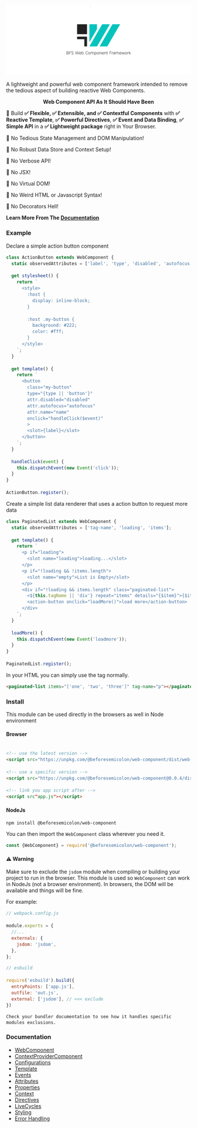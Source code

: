![BFS Web Component Framework](https://github.com/beforesemicolon/web-component/blob/master/doc/cover.jpg)

A lightweight and powerful web component framework intended to remove the tedious aspect of building reactive Web Components.

<p align="center"><strong>Web Component API As It Should Have Been</strong></p>

🥇 Build **✅ Flexible, ✅ Extensible, and ✅ Contextful Components** with **✅ Reactive Template**, **✅ Powerful Directives**, **✅ Event and Data Binding**, **✅ Simple API** in a **✅ Lightweight package** right in Your Browser.

🚫 No Tedious State Management and DOM Manipulation! 

🚫 No Robust Data Store and Context Setup! 

🚫 No Verbose API! 

🚫 No JSX! 

🚫 No Virtual DOM! 

🚫 No Weird HTML or Javascript Syntax! 

🚫 No Decorators Hell!

**Learn More From The [Documentation](https://github.com/beforesemicolon/web-component#documentation)**


### Example
Declare a simple action button component
```js
class ActionButton extends WebComponent {
  static observedAttributes = ['label', 'type', 'disabled', 'autofocus', 'name'];
  
  get stylesheet() {
    return `
      <style>
        :host {
          display: inline-block;
        }
        
        :host .my-button {
          background: #222;
          color: #fff;
        }
      </style>
    `;
  }
  
  get template() {
    return `
      <button 
        class="my-button" 
        type="{type || 'button'}"
        attr.disabled="disabled"
        attr.autofocus="autofocus"
        attr.name="name"
        onclick="handleClick($event)"
        >
        <slot>{label}</slot>
      </button>
    `;
  }
  
  handleClick(event) {
    this.dispatchEvent(new Event('click'));
  }
}

ActionButton.register();
```
Create a simple list data renderer that uses a action button to request more data
```js
class PaginatedList extends WebComponent {
  static observedAttributes = ['tag-name', 'loading', 'items'];
  
  get template() {
    return `
      <p if="loading">
        <slot name="loading">loading...</slot>
      </p>
      <p if="!loading && !items.length">
        <slot name="empty">List is Empty</slot>
      </p>
      <div if="!loading && items.length" class="paginated-list">
        <${this.tagName || 'div'} repeat="items" details="{$item}">{$item}</${this.tagName || 'div'}>
        <action-button onclick="loadMore()">load more</action-button>
      </div>
    `;
  }
  
  loadMore() {
    this.dispatchEvent(new Event('loadmore'));
  }
}

PaginatedList.register();
```

In your HTML you can simply use the tag normally.

```html
<paginated-list items="['one', 'two', 'three']" tag-name="p"></paginated-list>
```

### Install

This module can be used directly in the browsers as well in Node environment

#### Browser
```html 

<!-- use the latest version -->
<script src="https://unpkg.com/@beforesemicolon/web-component/dist/web-component.min.js"></script>

<!-- use a specific version -->
<script src="https://unpkg.com/@beforesemicolon/web-component@0.0.4/dist/web-component.min.js"></script>

<!-- link you app script after -->
<script src"app.js"></script>
```

#### NodeJs

```
npm install @beforesemicolon/web-component
```

You can then import the `WebComponent` class wherever you need it.

```js
const {WebComponent} = require('@beforesemicolon/web-component');
```

#### ⚠️ Warning

Make sure to exclude the `jsdom` module when compiling or building your project to run in the browser.
This module is used so `WebComponent` can work in NodeJs (not a browser environment). In browsers, the DOM
will be available and things will be fine.

For example:

```js
// webpack.config.js

module.exports = {
  //...
  externals: {
    jsdom: 'jsdom',
  },
};
```

```js
// esbuild

require('esbuild').build({
  entryPoints: ['app.js'],
  outfile: 'out.js',
  external: ['jsdom'], // <<< exclude
})
```

    Check your bundler documentation to see how it handles specific modules exclusions.

### Documentation

- [WebComponent](https://github.com/beforesemicolon/web-component/blob/master/doc/WebComponent.md)
- [ContextProviderComponent](https://github.com/beforesemicolon/web-component/blob/master/doc/ContextProviderComponent.md)
- [Configurations](https://github.com/beforesemicolon/web-component/blob/master/doc/configurations.md)
- [Template](https://github.com/beforesemicolon/web-component/blob/master/doc/template.md)
- [Events](https://github.com/beforesemicolon/web-component/blob/master/doc/events.md)
- [Attributes](https://github.com/beforesemicolon/web-component/blob/master/doc/attributes.md)
- [Properties](https://github.com/beforesemicolon/web-component/blob/master/doc/properties.md)
- [Context](https://github.com/beforesemicolon/web-component/blob/master/doc/context.md)
- [Directives](https://github.com/beforesemicolon/web-component/blob/master/doc/directives.md)
- [LiveCycles](https://github.com/beforesemicolon/web-component/blob/master/doc/livecycles.md)
- [Styling](https://github.com/beforesemicolon/web-component/blob/master/doc/stylesheet.md)
- [Error Handling](https://github.com/beforesemicolon/web-component/blob/master/doc/errors.md)
